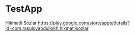 # TestApp
Hikmatli Sozlar
https://play.google.com/store/apps/details?id=com.rasulovabdullokh.hikmatlisozlar
